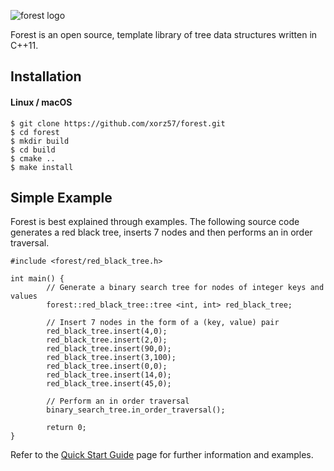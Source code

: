 ![forest logo](https://i.imgur.com/zl44kiK.jpg)

Forest is an open source, template library of tree data structures written in C++11.

## Installation

#### Linux / macOS
```
$ git clone https://github.com/xorz57/forest.git
$ cd forest
$ mkdir build
$ cd build
$ cmake ..
$ make install
```

## Simple Example

Forest is best explained through examples. The following source code generates a red black tree, inserts 7 nodes and then performs an in order traversal.

```
#include <forest/red_black_tree.h>

int main() {
        // Generate a binary search tree for nodes of integer keys and values
        forest::red_black_tree::tree <int, int> red_black_tree;

        // Insert 7 nodes in the form of a (key, value) pair
        red_black_tree.insert(4,0);
        red_black_tree.insert(2,0);
        red_black_tree.insert(90,0);
        red_black_tree.insert(3,100);
        red_black_tree.insert(0,0);
        red_black_tree.insert(14,0);
        red_black_tree.insert(45,0);

        // Perform an in order traversal
        binary_search_tree.in_order_traversal();

        return 0;
}
```

Refer to the [Quick Start Guide](https://github.com/xorz57/forest/wiki/Quick-Start-Guide) page for further information and examples.
